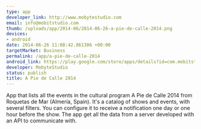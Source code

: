 ```yaml
--- 
type: app
developer_link: http://www.mobytestudio.com
email: info@mobitstudio.com
thumb: /uploads/app/2014-06/2014-06-26-a-pie-de-calle-2014.png
devices: 
- android
date: 2014-06-26 11:08:42.861306 +00:00
targetMarket: Business
permalink: /app/a-pie-de-calle-2014
android_link: https://play.google.com/store/apps/details?id=com.mobitstudio.apdc2014
developer: MobyteStudio
status: publish
title: A Pie de Calle 2014
---
```


App that lists all the events in the cultural program A Pie de Calle 2014 from Roquetas de Mar (Almería, Spain). It's a catalog of shows and events, with several filters. You can configure it to receive a notification one day or one hour before the show. The app get all the data from a server developed with an API to communicate with.
